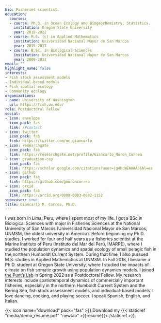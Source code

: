 ```yaml
---
bio: Fisheries scientist. 
education:
  courses:
  - course: Ph.D. in Ocean Ecology and Biogeochemistry. Statistics.
    institution: Oregon State University
    year: 2018-2022
  - course: M.S. (c) in Applied Mathematics
    institution: Universidad Nacional Mayor de San Marcos
    year: 2015-2017
  - course: B.Sc. in Biological Sciences
    institution: Universidad Nacional Mayor de San Marcos
    year: 2009-2013
email: ""
highlight_name: false
interests:
- Fish stock assessment models
- Individual-based models
- Fish spatial ecology
- Community ecology
organizations:
- name: University of Washington
  url: https://fish.uw.edu/
role: Postdoctoral Fellow
social:
- icon: envelope
  icon_pack: fas
  link: /#contact
- icon: twitter
  icon_pack: fab
  link: https://twitter.com/mc_giancarlo
- icon: researchgate
  icon_pack: fab
  link: https://researchgate.net/profile/Giancarlo_Moron_Correa
- icon: graduation-cap
  icon_pack: fas
  link: https://scholar.google.com/citations?user=jg4hcWEAAAAJ&hl=es
- icon: github
  icon_pack: fab
  link: https://github.com/gmoroncorrea
- icon: orcid
  icon_pack: fab
  link: https://orcid.org/0000-0003-0682-1152
superuser: true
title: Giancarlo M. Correa, Ph.D.
---
```


I was born in Lima, Peru, where I spent most of my life. I got a BSc in Biological Sciences with major in Fisheries Sciences at the National University of San Marcos (Universidad Nacional Mayor de San Marcos, UNMSM, the oldest university in America). Before beginning my Ph.D. studies, I worked for four and half years as a fisheries scientist at the Marine Instituto of Peru (Instituto del Mar del Perú, IMARPE), where I studied the population dynamics and spatial ecology of small pelagic fish in the northern Humboldt Current System. During that time, I also pursued M.S. studies in Applied Mathematics at UNMSM. In Fall 2018, I became a Ph.D. student at Oregon State University, where I studied the impacts of climate on fish somatic growth using population dynamics models. I joined [the Punt’s Lab](http://puntlab.washington.edu/) in Spring 2022 as a Postdoctoral Fellow. My research interests include spatiotemporal dynamics of commercially important fisheries, especially in the northern Humboldt Current System and the Bering Sea, fish stock assessment models, and individual-based models. I love dancing, cooking, and playing soccer. I speak Spanish, English, and Italian.  

{{< icon name="download" pack="fas" >}} Download my {{< staticref "media/demo_resume.pdf" "newtab" >}}resumé{{< /staticref >}}.

